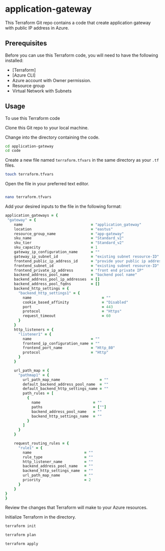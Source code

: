 # application-gateway

This Terraform Git repo contains a code that create application gateway with public IP address in Azure.

## Prerequisites

Before you can use this Terraform code, you will need to have the following installed:

- [Terraform]
- [Azure CLI]
- Azure account with Owner permission.
- Resource group
- Virtual Network with Subnets

## Usage

To use this Terraform code

Clone this Git repo to your local machine.

Change into the directory containing the code.

```bash
cd application-gateway
cd code

```

Create a new file named `terraform.tfvars` in the same directory as your `.tf` files.

```bash
touch terraform.tfvars
```

Open the file in your preferred text editor.

```bash

nano terraform.tfvars
```

Add your desired inputs to the file in the following format:

```ruby
application_gateways = {
 "gateway" = {
    name                               = "application_gateway"
    location                           = "eastus"
    resource_group_name                = "app-gateway"
    sku_name                           = "Standard_v2"
    sku_tier                           = "Standard_v2"
    sku_capacity                       = 1
    gateway_ip_configuration_name      = ""
    gateway_ip_subnet_id               = "existing subnet resource-ID" # you can provide the resource id ex- /subscriptions/{subscription-id}/resourceGroups/{resource-group-name}/providers/Microsoft.Network/virtualNetworks/{vnet-name}/subnets/{subnet-name}
    frontend_public_ip_address_id      = "provide your public ip address name"
    frontend_subnet_id                 = "existing subnet resource-ID" # you can provide the resource id ex- /subscriptions/{subscription-id}/resourceGroups/{resource-group-name}/providers/Microsoft.Network/virtualNetworks/{vnet-name}/subnets/{subnet-name}
    frontend_private_ip_address        = "front end private IP"
    backend_address_pool_name          = "backend pool name"
    backend_address_pool_ip_addresses  = []
    backend_address_pool_fqdns         = []
    backend_http_settings = {
      "backend_http_settings1" = {
        name                                = ""
        cookie_based_affinity               = "Disabled"
        port                                = 443
        protocol                            = "Https"
        request_timeout                     = 60
      }
    }
    http_listeners = {
      "listener1" = {
        name                           = ""
        frontend_ip_configuration_name = ""
        frontend_port_name             = "Http_80"
        protocol                       = "Http"
      }
    }

    url_path_map = {
      "pathmap1" = {
        url_path_map_name                  = ""
        default_backend_address_pool_name  = ""
        default_backend_http_settings_name = ""
        path_rules = [
          {
            name                        = ""
            paths                       = [""]
            backend_address_pool_name   = ""
            backend_http_settings_name  = ""
          }
        ]
      }
    }

    request_routing_rules = {
      "rule1" = {
        name                        = ""
        rule_type                   = ""
        http_listener_name          = ""
        backend_address_pool_name   = ""
        backend_http_settings_name  = ""
        url_path_map_name           = ""
        priority                    = 2
      }
    }
}
}
```
Review the changes that Terraform will make to your Azure resources.


Initialize Terraform in the directory.

```bash
terraform init
```
```bash
terraform plan 
```
```bash
terraform apply 

```
